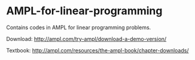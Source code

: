 # AMPL-for-linear-programming
Contains codes in AMPL for linear programming problems.

Download: http://ampl.com/try-ampl/download-a-demo-version/ 

Textbook: http://ampl.com/resources/the-ampl-book/chapter-downloads/
